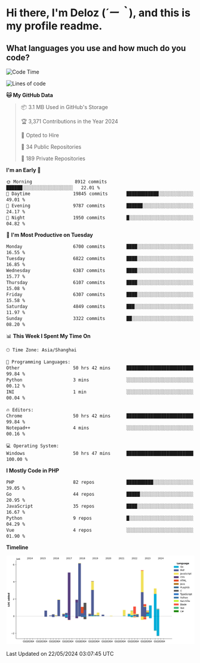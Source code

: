 # **Hi there, I'm Deloz (*´ー｀*), and this is my profile readme.**

## **What languages you use and how much do you code?**

<!--START_SECTION:waka-->
![Code Time](http://img.shields.io/badge/Code%20Time-4%2C037%20hrs%2049%20mins-blue)

![Lines of code](https://img.shields.io/badge/From%20Hello%20World%20I%27ve%20Written-40.0%20million%20lines%20of%20code-blue)

**🐱 My GitHub Data** 

> 📦 3.1 MB Used in GitHub's Storage 
 > 
> 🏆 3,371 Contributions in the Year 2024
 > 
> 💼 Opted to Hire
 > 
> 📜 34 Public Repositories 
 > 
> 🔑 189 Private Repositories 
 > 
**I'm an Early 🐤** 

```text
🌞 Morning                8912 commits        ██████░░░░░░░░░░░░░░░░░░░   22.01 % 
🌆 Daytime                19845 commits       ████████████░░░░░░░░░░░░░   49.01 % 
🌃 Evening                9787 commits        ██████░░░░░░░░░░░░░░░░░░░   24.17 % 
🌙 Night                  1950 commits        █░░░░░░░░░░░░░░░░░░░░░░░░   04.82 % 
```
📅 **I'm Most Productive on Tuesday** 

```text
Monday                   6700 commits        ████░░░░░░░░░░░░░░░░░░░░░   16.55 % 
Tuesday                  6822 commits        ████░░░░░░░░░░░░░░░░░░░░░   16.85 % 
Wednesday                6387 commits        ████░░░░░░░░░░░░░░░░░░░░░   15.77 % 
Thursday                 6107 commits        ████░░░░░░░░░░░░░░░░░░░░░   15.08 % 
Friday                   6307 commits        ████░░░░░░░░░░░░░░░░░░░░░   15.58 % 
Saturday                 4849 commits        ███░░░░░░░░░░░░░░░░░░░░░░   11.97 % 
Sunday                   3322 commits        ██░░░░░░░░░░░░░░░░░░░░░░░   08.20 % 
```


📊 **This Week I Spent My Time On** 

```text
🕑︎ Time Zone: Asia/Shanghai

💬 Programming Languages: 
Other                    50 hrs 42 mins      █████████████████████████   99.84 % 
Python                   3 mins              ░░░░░░░░░░░░░░░░░░░░░░░░░   00.12 % 
INI                      1 min               ░░░░░░░░░░░░░░░░░░░░░░░░░   00.04 % 

🔥 Editors: 
Chrome                   50 hrs 42 mins      █████████████████████████   99.84 % 
Notepad++                4 mins              ░░░░░░░░░░░░░░░░░░░░░░░░░   00.16 % 

💻 Operating System: 
Windows                  50 hrs 47 mins      █████████████████████████   100.00 % 
```

**I Mostly Code in PHP** 

```text
PHP                      82 repos            ██████████░░░░░░░░░░░░░░░   39.05 % 
Go                       44 repos            █████░░░░░░░░░░░░░░░░░░░░   20.95 % 
JavaScript               35 repos            ████░░░░░░░░░░░░░░░░░░░░░   16.67 % 
Python                   9 repos             █░░░░░░░░░░░░░░░░░░░░░░░░   04.29 % 
Vue                      4 repos             ░░░░░░░░░░░░░░░░░░░░░░░░░   01.90 % 
```



**Timeline**

![Lines of Code chart](https://raw.githubusercontent.com/deloz/deloz/main/assets/bar_graph.png)


 Last Updated on 22/05/2024 03:07:45 UTC
<!--END_SECTION:waka-->
